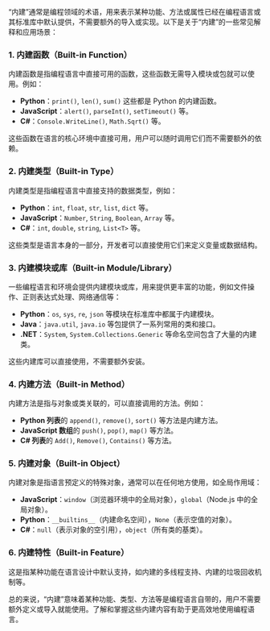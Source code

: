 “内建”通常是编程领域的术语，用来表示某种功能、方法或属性已经在编程语言或其标准库中默认提供，不需要额外的导入或实现。以下是关于“内建”的一些常见解释和应用场景：

### 1. **内建函数（Built-in Function）**

内建函数是指编程语言中直接可用的函数，这些函数无需导入模块或包就可以使用。例如：

- **Python**：`print()`, `len()`, `sum()` 这些都是 Python 的内建函数。
- **JavaScript**：`alert()`, `parseInt()`, `setTimeout()` 等。
- **C#**：`Console.WriteLine()`, `Math.Sqrt()` 等。

这些函数在语言的核心环境中直接可用，用户可以随时调用它们而不需要额外的依赖。

### 2. **内建类型（Built-in Type）**

内建类型是指编程语言中直接支持的数据类型，例如：

- **Python**：`int`, `float`, `str`, `list`, `dict` 等。
- **JavaScript**：`Number`, `String`, `Boolean`, `Array` 等。
- **C#**：`int`, `double`, `string`, `List<T>` 等。

这些类型是语言本身的一部分，开发者可以直接使用它们来定义变量或数据结构。

### 3. **内建模块或库（Built-in Module/Library）**

一些编程语言和环境会提供内建模块或库，用来提供更丰富的功能，例如文件操作、正则表达式处理、网络通信等：

- **Python**：`os`, `sys`, `re`, `json` 等模块在标准库中都属于内建模块。
- **Java**：`java.util`, `java.io` 等包提供了一系列常用的类和接口。
- **.NET**：`System`, `System.Collections.Generic` 等命名空间包含了大量的内建类。

这些内建库可以直接使用，不需要额外安装。

### 4. **内建方法（Built-in Method）**

内建方法是指与对象或类关联的，可以直接调用的方法。例如：

- **Python 列表**的 `append()`, `remove()`, `sort()` 等方法是内建方法。
- **JavaScript 数组**的 `push()`, `pop()`, `map()` 等方法。
- **C# 列表**的 `Add()`, `Remove()`, `Contains()` 等方法。

### 5. **内建对象（Built-in Object）**

内建对象是指语言预定义的特殊对象，通常可以在任何地方使用，如全局作用域：

- **JavaScript**：`window`（浏览器环境中的全局对象），`global`（Node.js 中的全局对象）。
- **Python**：`__builtins__`（内建命名空间），`None`（表示空值的对象）。
- **C#**：`null`（表示对象的空引用），`object`（所有类的基类）。

### 6. **内建特性（Built-in Feature）**

这是指某种功能在语言设计中默认支持，如内建的多线程支持、内建的垃圾回收机制等。

总的来说，“内建”意味着某种功能、类型、方法等是编程语言自带的，用户不需要额外定义或导入就能使用。了解和掌握这些内建内容有助于更高效地使用编程语言。
